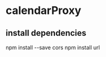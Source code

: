 # calendarProxy


install dependencies
---------------------
npm install --save cors
npm install url